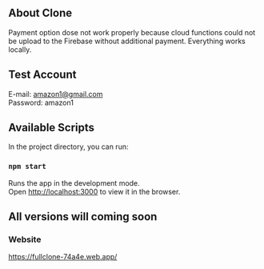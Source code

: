 ## About Clone

Payment option dose not work properly because cloud functions could not be upload to the Firebase without additional payment. Everything works locally.

## Test Account

E-mail: amazon1@gmail.com\
Password: amazon1

## Available Scripts

In the project directory, you can run:

### `npm start`

Runs the app in the development mode.\
Open [http://localhost:3000](http://localhost:3000) to view it in the browser.

## All versions will coming soon

### Website

https://fullclone-74a4e.web.app/
